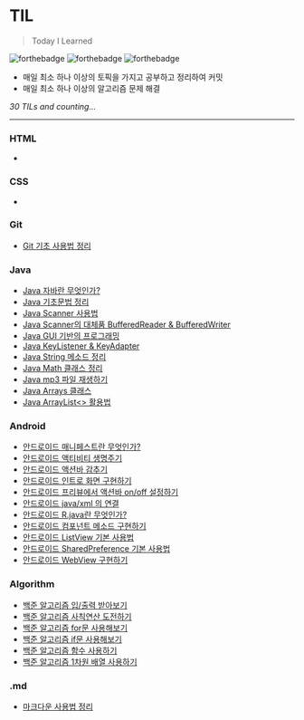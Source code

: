 # TIL
> Today I Learned

![forthebadge](https://forthebadge.com/images/badges/built-with-love.svg) ![forthebadge](https://forthebadge.com/images/badges/made-with-java.svg) ![forthebadge](https://forthebadge.com/images/badges/uses-git.svg)

- 매일 최소 하나 이상의 토픽을 가지고 공부하고 정리하여 커밋
- 매일 최소 하나 이상의 알고리즘 문제 해결

*30 TILs and counting...*

<hr>

### HTML
 -

### CSS
 -

### Git
 - [Git 기초 사용법 정리](Git/how_to_use_git.md)

### Java
 - [Java 자바란 무엇인가?](Java/about_java.md)
 - [Java 기초문법 정리](Java/grammar.md)
 - [Java Scanner 사용법](Java/scanner.md)
 - [Java Scanner의 대체품 BufferedReader & BufferedWriter](Java/bufferedreader_bufferedwriter.md)
 - [Java GUI 기반의 프로그래밍](Java/gui.md)
 - [Java KeyListener & KeyAdapter](Java/key.md)
 - [Java String 메소드 정리](Java/string.md)
  - [Java Math 클래스 정리](Java/math.md)
 - [Java mp3 파일 재생하기](Java/music.md)
 - [Java Arrays 클래스](Java/Arrays.md)
 - [Java ArrayList<> 활용법](Java/arraylist.md)

### Android
 - [안드로이드 매니페스트란 무엇인가?](Android/manifests.md)
 - [안드로이드 액티비티 생명주기](Android/Activity_Life_Cycle.md)
 - [안드로이드 액션바 감추기](Android/hide-action-bar.md)
 - [안드로이드 인트로 화면 구현하기](Android/intro.md)
 - [안드로이드 프리뷰에서 액션바 on/off 설정하기](Android/preview.md)
 - [안드로이드 java/xml 의 연결](Android/connect_java_xml.md)
 - [안드로이드 R.java란 무엇인가?](Android/R_java.md)
 - [안드로이드 컴포넌트 메소드 구현하기](Android/use_components.md)
 - [안드로이드 ListView 기본 사용법](Android/listview.md)
 - [안드로이드 SharedPreference 기본 사용법](Android/sharedpreferences.md)
 - [안드로이드 WebView 구현하기](Android/webview.md)

### Algorithm
 - [백준 알고리즘 입/출력 받아보기](Algorithm/input_output.md)
 - [백준 알고리즘 사칙연산 도전하기](Algorithm/Arithmetic_operation.md)
 - [백준 알고리즘 for문 사용해보기](Algorithm/for_loop.md)
 - [백준 알고리즘 if문 사용해보기](Algorithm/if.md)
 - [백준 알고리즘 함수 사용하기](Algorithm/function.md)
 - [백준 알고리즘 1차원 배열 사용하기](Algorithm/array.md)

### .md
 - [마크다운 사용법 정리](markdown/how_to_use_markdown.md)
